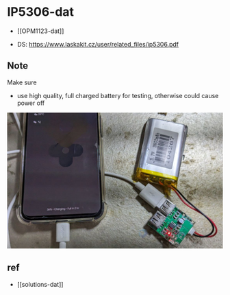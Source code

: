
# IP5306-dat

- [[OPM1123-dat]]

- DS: https://www.laskakit.cz/user/related_files/ip5306.pdf


## Note 

Make sure 
- use high quality, full charged battery for testing, otherwise could cause power off 

![](2024-03-27-17-03-26.png)



## ref 

- [[solutions-dat]]